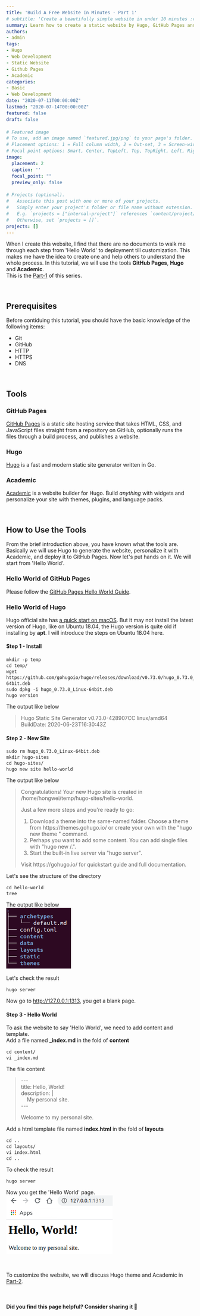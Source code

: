```yaml
---
title: 'Build A Free Website In Minutes - Part 1'
# subtitle: 'Create a beautifully simple website in under 10 minutes :rocket:'
summary: Learn how to create a static website by Hugo, GitHub Pages and Academic.
authors:
- admin
tags:
- Hugo
- Web Development
- Static Website
- Github Pages
- Academic
categories:
- Basic
- Web Development
date: "2020-07-11T00:00:00Z"
lastmod: "2020-07-14T00:00:00Z"
featured: false
draft: false

# Featured image
# To use, add an image named `featured.jpg/png` to your page's folder.
# Placement options: 1 = Full column width, 2 = Out-set, 3 = Screen-width
# Focal point options: Smart, Center, TopLeft, Top, TopRight, Left, Right, BottomLeft, Bottom, BottomRight
image:
  placement: 2
  caption: ''
  focal_point: ""
  preview_only: false

# Projects (optional).
#   Associate this post with one or more of your projects.
#   Simply enter your project's folder or file name without extension.
#   E.g. `projects = ["internal-project"]` references `content/project/deep-learning/index.md`.
#   Otherwise, set `projects = []`.
projects: []
---
```


When I create this website, I find that there are no documents to walk me through each step from 'Hello World' to deployment till customization. This makes me have the idea to create one and help others to understand the whole process. In this tutorial, we will use the tools **GitHub Pages**, **Hugo** and **Academic**.  
This is the [Part-1](https://flycoolman.com/post/build-a-free-website-in-minutes-part-1/) of this series.

<br>

## Prerequisites

Before contiduing this tutorial, you should have the basic knowledge of the following items:  
- Git
- GitHub
- HTTP
- HTTPS
- DNS

<br>

## Tools

### GitHub Pages

[GitHub Pages](https://pages.github.com/) is a static site hosting service that takes HTML, CSS, and JavaScript files straight from a repository on GitHub, optionally runs the files through a build process, and publishes a website.

### Hugo

[Hugo](https://gohugo.io/) is a fast and modern static site generator written in Go.

### Academic

[Academic](https://themes.gohugo.io/academic/) is a website builder for Hugo. Build *anything* with widgets and personalize your site with themes, plugins, and language packs.

<br>

## How to Use the Tools

From the brief introduction above, you have known what the tools are. Basically we will use Hugo to generate the website, personalize it with Academic, and deploy it to GitHub Pages. Now let's put hands on it. We will start from 'Hello World'.

### Hello World of GitHub Pages
Please follow the [GitHub Pages Hello World Guide](https://pages.github.com/).

### Hello World of Hugo
Hugo official site has [a quick start on macOS](https://gohugo.io/getting-started/quick-start/). But it may not install the latest version of Hugo, like on Ubuntu 18.04, the Hugo version is quite old if installing by **apt**. I will introduce the steps on Ubuntu 18.04 here.

#### Step 1 - Install

    mkdir -p temp
    cd temp/
    wget https://github.com/gohugoio/hugo/releases/download/v0.73.0/hugo_0.73.0_Linux-64bit.deb
    sudo dpkg -i hugo_0.73.0_Linux-64bit.deb
    hugo version

The output like below
>Hugo Static Site Generator v0.73.0-428907CC linux/amd64 BuildDate: 2020-06-23T16:30:43Z

#### Step 2 - New Site

    sudo rm hugo_0.73.0_Linux-64bit.deb 
    mkdir hugo-sites
    cd hugo-sites/
    hugo new site hello-world

The output like below
>Congratulations! Your new Hugo site is created in /home/hongwei/temp/hugo-sites/hello-world.
>
>Just a few more steps and you're ready to go:
>
>1. Download a theme into the same-named folder.
>   Choose a theme from https&#58;//themes.gohugo.io/ or
>   create your own with the "hugo new theme <THEMENAME>" command.
>2. Perhaps you want to add some content. You can add single files
>   with "hugo new <SECTIONNAME>/<FILENAME>.<FORMAT>".
>3. Start the built-in live server via "hugo server".
>
>Visit https&#58;//gohugo.io/ for quickstart guide and full documentation.

Let's see the structure of the directory

    cd hello-world
    tree
The output like below  
![folder structure](./folder_structure.png)  

Let's check the result

    hugo server

Now go to http://127.0.0.1:1313, you get a blank page.  

#### Step 3 - Hello World

To ask the website to say 'Hello World', we need to add content and template.  
Add a file named **_index.md** in the fold of **content**  

    cd content/
    vi _index.md

The file content

>\-\-\-  
>title: Hello, World!  
>description: |  
>&nbsp; &nbsp; My personal site.  
>\-\-\-
>
>Welcome to my personal site.

Add a html template file named **index.html** in the fold of **layouts**  

    cd ..
    cd layouts/
    vi index.html
    cd ..  

To check the result  

    hugo server

Now you get the 'Hello World' page. 
![hugo-hello-world](./hugo-hello-world.png)  


<br>


To customize the website, we will discuss Hugo theme and Academic in [Part-2](https://flycoolman.com/post/build-a-free-website-in-minutes-part-2/).  

<br>

#### Did you find this page helpful? Consider sharing it 🙌
